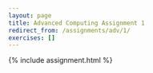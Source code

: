 ```yaml
---
layout: page
title: Advanced Computing Assignment 1
redirect_from: /assignments/adv/1/
exercises: []
---
```


{% include assignment.html %}
